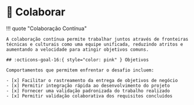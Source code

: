 # :test_tube: Colaborar

!!! quote "Colaboração Contínua"

    A colaboração contínua permite trabalhar juntos através de fronteiras técnicas e culturais como uma equipe unificada, reduzindo atritos e aumentando a velocidade para atingir objetivos comuns.

    ## :octicons-goal-16:{ style="color: pink" } Objetivos

    Comportamentos que permitem enfrentar o desafio incluem:

    - [x] Facilitar o rastreamento da entrega de objetivos de negócio
    - [x] Permitir integração rápida ao desenvolvimento do projeto
    - [x] Fornecer uma validação padronizada do trabalho realizado
    - [x] Permitir validação colaborativa dos requisitos concluídos
